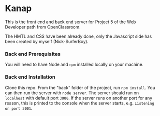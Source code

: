 # Kanap #

This is the front end and back end server for Project 5 of the Web Developer path from OpenClassroom.

The HMTL and CSS have been already done, only the Javascript side has been created by myself (Nick-SurferBoy).

### Back end Prerequisites ###

You will need to have Node and `npm` installed locally on your machine.

### Back end Installation ###

Clone this repo. From the "back" folder of the project, run `npm install`. You 
can then run the server with `node server`. 
The server should run on `localhost` with default port `3000`. If the
server runs on another port for any reason, this is printed to the
console when the server starts, e.g. `Listening on port 3001`.
